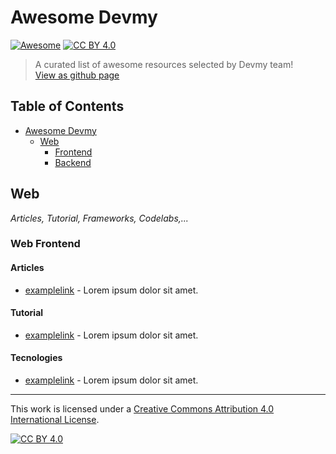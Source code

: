 # Awesome Devmy 
[![Awesome](https://cdn.rawgit.com/sindresorhus/awesome/d7305f38d29fed78fa85652e3a63e154dd8e8829/media/badge.svg)](https://github.com/sindresorhus/awesome#readme) [![CC BY 4.0][cc-by-shield]][cc-by]
> A curated list of awesome resources selected by Devmy team!  
[View as github page](https://acadevmy.github.io/awesome-devmy/)

## Table of Contents
- [Awesome Devmy](#awesome-devmy)
    - [Web](#web)
      - [Frontend](#web-frontend)
      - [Backend](#web-frontend)

## Web
*Articles, Tutorial, Frameworks, Codelabs,...*
### Web Frontend
#### Articles
- [examplelink](https://foo.bar/) - Lorem ipsum dolor sit amet.
#### Tutorial
- [examplelink](https://foo.bar/) - Lorem ipsum dolor sit amet.
#### Tecnologies
- [examplelink](https://foo.bar/) - Lorem ipsum dolor sit amet.

---
This work is licensed under a [Creative Commons Attribution 4.0 International
License][cc-by].

[![CC BY 4.0][cc-by-image]][cc-by]

[cc-by]: http://creativecommons.org/licenses/by/4.0/
[cc-by-image]: https://i.creativecommons.org/l/by/4.0/88x31.png
[cc-by-shield]: https://img.shields.io/badge/License-CC%20BY%204.0-lightgrey.svg
